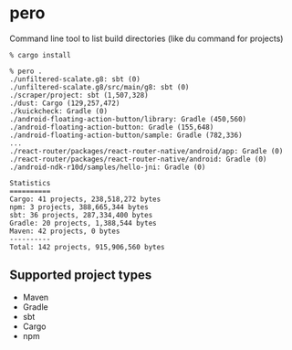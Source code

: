 # pero
Command line tool to list build directories (like du command for projects)

```
% cargo install

% pero .
./unfiltered-scalate.g8: sbt (0)
./unfiltered-scalate.g8/src/main/g8: sbt (0)
./scraper/project: sbt (1,507,328)
./dust: Cargo (129,257,472)
./kuickcheck: Gradle (0)
./android-floating-action-button/library: Gradle (450,560)
./android-floating-action-button: Gradle (155,648)
./android-floating-action-button/sample: Gradle (782,336)
...
./react-router/packages/react-router-native/android/app: Gradle (0)
./react-router/packages/react-router-native/android: Gradle (0)
./android-ndk-r10d/samples/hello-jni: Gradle (0)

Statistics
==========
Cargo: 41 projects, 238,518,272 bytes
npm: 3 projects, 388,665,344 bytes
sbt: 36 projects, 287,334,400 bytes
Gradle: 20 projects, 1,388,544 bytes
Maven: 42 projects, 0 bytes
----------
Total: 142 projects, 915,906,560 bytes
```

## Supported project types
- Maven
- Gradle
- sbt
- Cargo
- npm
